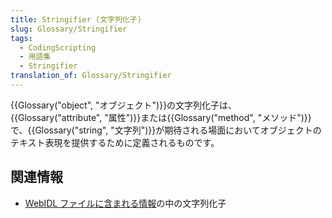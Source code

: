 ```yaml
---
title: Stringifier (文字列化子)
slug: Glossary/Stringifier
tags:
  - CodingScripting
  - 用語集
  - Stringifier
translation_of: Glossary/Stringifier
---
```

{{Glossary("object", "オブジェクト")}}の文字列化子は、{{Glossary("attribute", "属性")}}または{{Glossary("method", "メソッド")}}で、{{Glossary("string", "文字列")}}が期待される場面においてオブジェクトのテキスト表現を提供するために定義されるものです。

## 関連情報

- [WebIDL ファイルに含まれる情報](/ja/docs/MDN/Contribute/Howto/Write_an_API_reference/Information_contained_in_a_WebIDL_file#stringifier)の中の文字列化子

